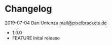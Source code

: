 Changelog
=========

2019-07-04 Dan Untenzu <mail@pixelbrackets.de>

  * 1.0.0
  * FEATURE Inital release
